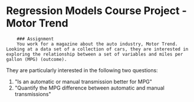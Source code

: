 Regression Models Course Project - Motor Trend
==============================================
        
        ### Assignment  
        You work for a magazine about the auto industry, Motor Trend. Looking at a data set of a collection of cars, they are interested in exploring the relationship between a set of variables and miles per gallon (MPG) (outcome).  
They are particularly interested in the following two questions:  
1. "Is an automatic or manual transmission better for MPG"  
2. "Quantify the MPG difference between automatic and manual transmissions"